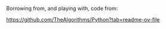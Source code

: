 Borrowing from, and playing with, code from:


https://github.com/TheAlgorithms/Python?tab=readme-ov-file
